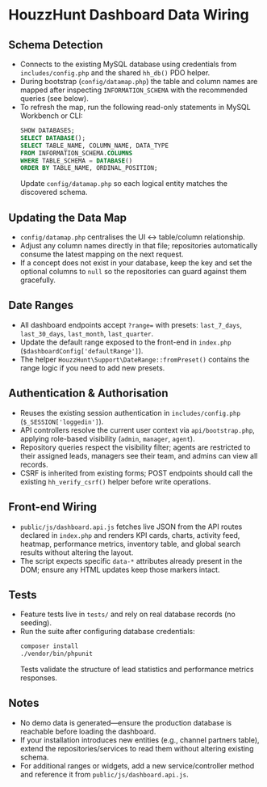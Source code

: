 # HouzzHunt Dashboard Data Wiring

## Schema Detection
- Connects to the existing MySQL database using credentials from `includes/config.php` and the shared `hh_db()` PDO helper.
- During bootstrap (`config/datamap.php`) the table and column names are mapped after inspecting `INFORMATION_SCHEMA` with the recommended queries (see below).
- To refresh the map, run the following read-only statements in MySQL Workbench or CLI:
  ```sql
  SHOW DATABASES;
  SELECT DATABASE();
  SELECT TABLE_NAME, COLUMN_NAME, DATA_TYPE
  FROM INFORMATION_SCHEMA.COLUMNS
  WHERE TABLE_SCHEMA = DATABASE()
  ORDER BY TABLE_NAME, ORDINAL_POSITION;
  ```
  Update `config/datamap.php` so each logical entity matches the discovered schema.

## Updating the Data Map
- `config/datamap.php` centralises the UI ↔ table/column relationship.
- Adjust any column names directly in that file; repositories automatically consume the latest mapping on the next request.
- If a concept does not exist in your database, keep the key and set the optional columns to `null` so the repositories can guard against them gracefully.

## Date Ranges
- All dashboard endpoints accept `?range=` with presets: `last_7_days`, `last_30_days`, `last_month`, `last_quarter`.
- Update the default range exposed to the front-end in `index.php` (`$dashboardConfig['defaultRange']`).
- The helper `HouzzHunt\Support\DateRange::fromPreset()` contains the range logic if you need to add new presets.

## Authentication & Authorisation
- Reuses the existing session authentication in `includes/config.php` (`$_SESSION['loggedin']`).
- API controllers resolve the current user context via `api/bootstrap.php`, applying role-based visibility (`admin`, `manager`, `agent`).
- Repository queries respect the visibility filter; agents are restricted to their assigned leads, managers see their team, and admins can view all records.
- CSRF is inherited from existing forms; POST endpoints should call the existing `hh_verify_csrf()` helper before write operations.

## Front-end Wiring
- `public/js/dashboard.api.js` fetches live JSON from the API routes declared in `index.php` and renders KPI cards, charts, activity feed, heatmap, performance metrics, inventory table, and global search results without altering the layout.
- The script expects specific `data-*` attributes already present in the DOM; ensure any HTML updates keep those markers intact.

## Tests
- Feature tests live in `tests/` and rely on real database records (no seeding).
- Run the suite after configuring database credentials:
  ```bash
  composer install
  ./vendor/bin/phpunit
  ```
  Tests validate the structure of lead statistics and performance metrics responses.

## Notes
- No demo data is generated—ensure the production database is reachable before loading the dashboard.
- If your installation introduces new entities (e.g., channel partners table), extend the repositories/services to read them without altering existing schema.
- For additional ranges or widgets, add a new service/controller method and reference it from `public/js/dashboard.api.js`.
